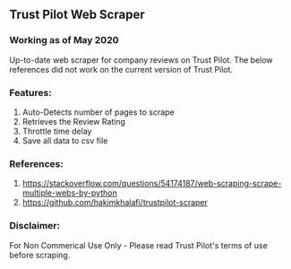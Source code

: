 ## Trust Pilot Web Scraper

### Working as of May 2020

Up-to-date web scraper for company reviews on Trust Pilot. The below references did not work on the current version of Trust Pilot.

### Features:
1. Auto-Detects number of pages to scrape
2. Retrieves the Review Rating
3. Throttle time delay
4. Save all data to csv file

### References:
1. https://stackoverflow.com/questions/54174187/web-scraping-scrape-multiple-webs-by-python
2. https://github.com/hakimkhalafi/trustpilot-scraper

### Disclaimer:
For Non Commerical Use Only - Please read Trust Pilot's terms of use before scraping.